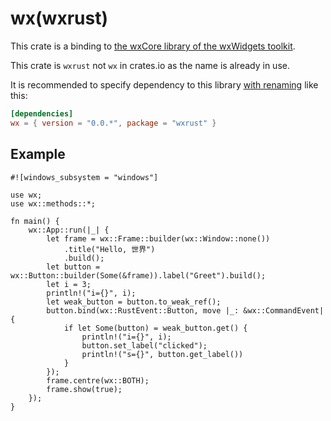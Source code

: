 # wx(wxrust)

This crate is a binding to [the wxCore library of the wxWidgets toolkit](https://docs.wxwidgets.org/3.2/page_libs.html#page_libs_wxcore).

This crate is `wxrust` not `wx` in crates.io as the name is already in use.

It is recommended to specify dependency to this library [with renaming](https://doc.rust-lang.org/cargo/reference/specifying-dependencies.html#renaming-dependencies-in-cargotoml) like this:

```TOML
[dependencies]
wx = { version = "0.0.*", package = "wxrust" }
```

## Example

```compile_fail
#![windows_subsystem = "windows"]

use wx;
use wx::methods::*;

fn main() {
    wx::App::run(|_| {
        let frame = wx::Frame::builder(wx::Window::none())
            .title("Hello, 世界")
            .build();
        let button = wx::Button::builder(Some(&frame)).label("Greet").build();
        let i = 3;
        println!("i={}", i);
        let weak_button = button.to_weak_ref();
        button.bind(wx::RustEvent::Button, move |_: &wx::CommandEvent| {
            if let Some(button) = weak_button.get() {
                println!("i={}", i);
                button.set_label("clicked");
                println!("s={}", button.get_label())
            }
        });
        frame.centre(wx::BOTH);
        frame.show(true);
    });
}
```
